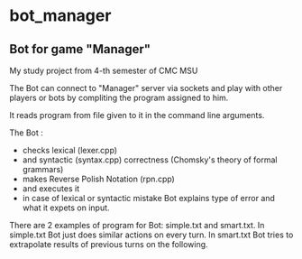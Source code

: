 # bot_manager
## Bot for game "Manager"

My study project from 4-th semester of CMC MSU

The Bot can connect to "Manager" server via sockets and play with other players or bots by compliting the program assigned to him.

It reads program from file given to it in the command line arguments. 

The Bot : 
- checks lexical (lexer.cpp) 
- and syntaсtic (syntax.cpp) correctness (Chomsky's theory of formal grammars) 
- makes Reverse Polish Notation (rpn.cpp) 
- and executes it
- in case of lexical or syntactic mistake Bot explains type of error and what it expets on input. 

There are 2 examples of program for Bot: simple.txt and smart.txt. In simple.txt Bot just does similar actions on every turn. In smart.txt Bot tries to extrapolate results of previous turns on the following.
